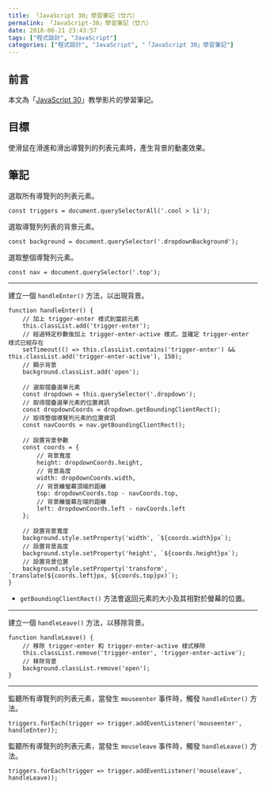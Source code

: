 ```yaml
---
title: 「JavaScript 30」學習筆記（廿六）
permalink: 「JavaScript-30」學習筆記（廿六）
date: 2018-06-21 23:43:57
tags: ["程式設計", "JavaScript"]
categories: ["程式設計", "JavaScript", "「JavaScript 30」學習筆記"]
---
```


## 前言

本文為「[JavaScript 30](https://javascript30.com/)」教學影片的學習筆記。

## 目標

使滑鼠在滑進和滑出導覽列的列表元素時，產生背景的動畫效果。

## 筆記

選取所有導覽列的列表元素。

```JS
const triggers = document.querySelectorAll('.cool > li');
```

選取導覽列列表的背景元素。

```JS
const background = document.querySelector('.dropdownBackground');
```

選取整個導覽列元素。

```JS
const nav = document.querySelector('.top');
```

---

建立一個 `handleEnter()` 方法，以出現背景。

```JS
function handleEnter() {
    // 加上 trigger-enter 樣式到當前元素
    this.classList.add('trigger-enter');
    // 經過特定秒數後加上 trigger-enter-active 樣式，並確定 trigger-enter 樣式已經存在
    setTimeout(() => this.classList.contains('trigger-enter') && this.classList.add('trigger-enter-active'), 150);
    // 顯示背景
    background.classList.add('open');

    // 選取摺疊選單元素
    const dropdown = this.querySelector('.dropdown');
    // 取得摺疊選單元素的位置資訊
    const dropdownCoords = dropdown.getBoundingClientRect();
    // 取得整個導覽列元素的位置資訊
    const navCoords = nav.getBoundingClientRect();

    // 設置背景參數
    const coords = {
        // 背景寬度
        height: dropdownCoords.height,
        // 背景高度
        width: dropdownCoords.width,
        // 背景離螢幕頂端的距離
        top: dropdownCoords.top - navCoords.top,
        // 背景離螢幕左端的距離
        left: dropdownCoords.left - navCoords.left
    };

    // 設置背景寬度
    background.style.setProperty('width', `${coords.width}px`);
    // 設置背景高度
    background.style.setProperty('height', `${coords.height}px`);
    // 設置背景位置
    background.style.setProperty('transform', `translate(${coords.left}px, ${coords.top}px)`);
}
```

- `getBoundingClientRect()` 方法會返回元素的大小及其相對於螢幕的位置。

---

建立一個 `handleLeave()` 方法，以移除背景。

```JS
function handleLeave() {
    // 移除 trigger-enter 和 trigger-enter-active 樣式移除
    this.classList.remove('trigger-enter', 'trigger-enter-active');
    // 移除背景
    background.classList.remove('open');
}
```

---

監聽所有導覽列的列表元素，當發生 `mouseenter` 事件時，觸發 `handleEnter()` 方法。

```JS
triggers.forEach(trigger => trigger.addEventListener('mouseenter', handleEnter));
```

監聽所有導覽列的列表元素，當發生 `mouseleave` 事件時，觸發 `handleLeave()` 方法。

```JS
triggers.forEach(trigger => trigger.addEventListener('mouseleave', handleLeave));
```
